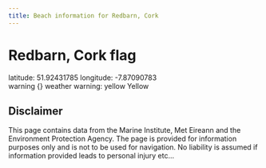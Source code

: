 ```yaml
---
title: Beach information for Redbarn, Cork
---
```

# Redbarn, Cork <span class="material-icons blue-flag">flag</span>

<div class="location-info">latitude: 51.92431785 longitude: -7.87090783</div>
<div class="met-eireann-warnings"><span class="material-icons {}-warning">warning</span>&nbsp;{} weather warning: yellow Yellow&nbsp;</div>
<div></div>

## Disclaimer

This page contains data from the Marine Institute, 
Met Eireann and the Environment Protection Agency. The page is provided for
information purposes only and is not to be used for navigation. No liability 
is assumed if information provided leads to personal injury etc...